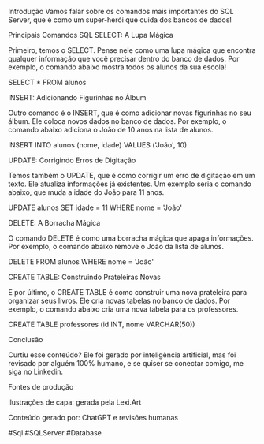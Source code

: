 
Introdução
Vamos falar sobre os comandos mais importantes do SQL Server, que é como um super-herói que cuida dos bancos de dados!





Principais Comandos SQL
SELECT: A Lupa Mágica



Primeiro, temos o SELECT. Pense nele como uma lupa mágica que encontra qualquer informação que você precisar dentro do banco de dados. Por exemplo, o comando abaixo mostra todos os alunos da sua escola!



SELECT * FROM alunos


INSERT: Adicionando Figurinhas no Álbum



Outro comando é o INSERT, que é como adicionar novas figurinhas no seu álbum. Ele coloca novos dados no banco de dados. Por exemplo, o comando abaixo adiciona o João de 10 anos na lista de alunos.



INSERT INTO alunos (nome, idade) VALUES ('João', 10)


UPDATE: Corrigindo Erros de Digitação



Temos também o UPDATE, que é como corrigir um erro de digitação em um texto. Ele atualiza informações já existentes. Um exemplo seria o comando abaixo, que muda a idade do João para 11 anos.



UPDATE alunos SET idade = 11 WHERE nome = 'João'


DELETE: A Borracha Mágica



O comando DELETE é como uma borracha mágica que apaga informações. Por exemplo, o comando abaixo remove o João da lista de alunos.



DELETE FROM alunos WHERE nome = 'João'


CREATE TABLE: Construindo Prateleiras Novas



E por último, o CREATE TABLE é como construir uma nova prateleira para organizar seus livros. Ele cria novas tabelas no banco de dados. Por exemplo, o comando abaixo cria uma nova tabela para os professores.



CREATE TABLE professores (id INT, nome VARCHAR(50))


Conclusão

Curtiu esse conteúdo? Ele foi gerado por inteligência artificial, mas foi revisado por alguém 100% humano, e se quiser se conectar comigo, me siga no Linkedin.





Fontes de produção



llustrações de capa: gerada pela Lexi.Art



Conteúdo gerado por: ChatGPT e revisões humanas



#Sql #SQLServer #Database